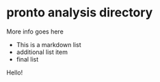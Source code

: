 # pronto analysis directory 

More info goes here
* This is a markdown list
* additional list item
* final list

Hello!
